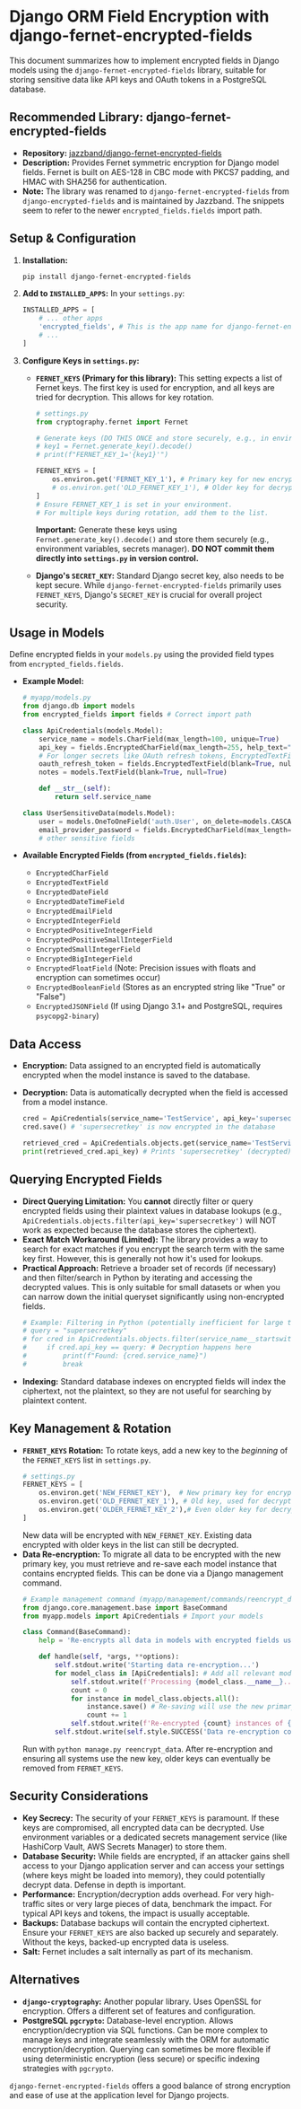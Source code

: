 # Django ORM Field Encryption with django-fernet-encrypted-fields

This document summarizes how to implement encrypted fields in Django models using the `django-fernet-encrypted-fields` library, suitable for storing sensitive data like API keys and OAuth tokens in a PostgreSQL database.

## Recommended Library: django-fernet-encrypted-fields

*   **Repository:** [jazzband/django-fernet-encrypted-fields](https://github.com/jazzband/django-fernet-encrypted-fields)
*   **Description:** Provides Fernet symmetric encryption for Django model fields. Fernet is built on AES-128 in CBC mode with PKCS7 padding, and HMAC with SHA256 for authentication.
*   **Note:** The library was renamed to `django-fernet-encrypted-fields` from `django-encrypted-fields` and is maintained by Jazzband. The snippets seem to refer to the newer `encrypted_fields.fields` import path.

## Setup & Configuration

1.  **Installation:**
    ```bash
    pip install django-fernet-encrypted-fields
    ```

2.  **Add to `INSTALLED_APPS`:**
    In your `settings.py`:
    ```python
    INSTALLED_APPS = [
        # ... other apps
        'encrypted_fields', # This is the app name for django-fernet-encrypted-fields
        # ...
    ]
    ```

3.  **Configure Keys in `settings.py`:**
    *   **`FERNET_KEYS` (Primary for this library):** This setting expects a list of Fernet keys. The first key is used for encryption, and all keys are tried for decryption. This allows for key rotation.
        ```python
        # settings.py
        from cryptography.fernet import Fernet

        # Generate keys (DO THIS ONCE and store securely, e.g., in environment variables)
        # key1 = Fernet.generate_key().decode()
        # print(f"FERNET_KEY_1='{key1}'")

        FERNET_KEYS = [
            os.environ.get('FERNET_KEY_1'), # Primary key for new encryptions
            # os.environ.get('OLD_FERNET_KEY_1'), # Older key for decryption during rotation
        ]
        # Ensure FERNET_KEY_1 is set in your environment.
        # For multiple keys during rotation, add them to the list.
        ```
        **Important:** Generate these keys using `Fernet.generate_key().decode()` and store them securely (e.g., environment variables, secrets manager). **DO NOT commit them directly into `settings.py` in version control.**

    *   **Django's `SECRET_KEY`:** Standard Django secret key, also needs to be kept secure. While `django-fernet-encrypted-fields` primarily uses `FERNET_KEYS`, Django's `SECRET_KEY` is crucial for overall project security.

## Usage in Models

Define encrypted fields in your `models.py` using the provided field types from `encrypted_fields.fields`.

*   **Example Model:**
    ```python
    # myapp/models.py
    from django.db import models
    from encrypted_fields import fields # Correct import path

    class ApiCredentials(models.Model):
        service_name = models.CharField(max_length=100, unique=True)
        api_key = fields.EncryptedCharField(max_length=255, help_text="Encrypted API Key")
        # For longer secrets like OAuth refresh tokens, EncryptedTextField is better
        oauth_refresh_token = fields.EncryptedTextField(blank=True, null=True, help_text="Encrypted OAuth Refresh Token")
        notes = models.TextField(blank=True, null=True)

        def __str__(self):
            return self.service_name

    class UserSensitiveData(models.Model):
        user = models.OneToOneField('auth.User', on_delete=models.CASCADE)
        email_provider_password = fields.EncryptedCharField(max_length=200, blank=True, null=True)
        # other sensitive fields
    ```

*   **Available Encrypted Fields (from `encrypted_fields.fields`):**
    *   `EncryptedCharField`
    *   `EncryptedTextField`
    *   `EncryptedDateField`
    *   `EncryptedDateTimeField`
    *   `EncryptedEmailField`
    *   `EncryptedIntegerField`
    *   `EncryptedPositiveIntegerField`
    *   `EncryptedPositiveSmallIntegerField`
    *   `EncryptedSmallIntegerField`
    *   `EncryptedBigIntegerField`
    *   `EncryptedFloatField` (Note: Precision issues with floats and encryption can sometimes occur)
    *   `EncryptedBooleanField` (Stores as an encrypted string like "True" or "False")
    *   `EncryptedJSONField` (If using Django 3.1+ and PostgreSQL, requires ` psycopg2-binary`)

## Data Access

*   **Encryption:** Data assigned to an encrypted field is automatically encrypted when the model instance is saved to the database.
*   **Decryption:** Data is automatically decrypted when the field is accessed from a model instance.

    ```python
    cred = ApiCredentials(service_name='TestService', api_key='supersecretkey')
    cred.save() # 'supersecretkey' is now encrypted in the database

    retrieved_cred = ApiCredentials.objects.get(service_name='TestService')
    print(retrieved_cred.api_key) # Prints 'supersecretkey' (decrypted)
    ```

## Querying Encrypted Fields

*   **Direct Querying Limitation:** You **cannot** directly filter or query encrypted fields using their plaintext values in database lookups (e.g., `ApiCredentials.objects.filter(api_key='supersecretkey')` will NOT work as expected because the database stores the ciphertext).
*   **Exact Match Workaround (Limited):** The library provides a way to search for exact matches if you encrypt the search term with the same key first. However, this is generally not how it's used for lookups.
*   **Practical Approach:** Retrieve a broader set of records (if necessary) and then filter/search in Python by iterating and accessing the decrypted values. This is only suitable for small datasets or when you can narrow down the initial queryset significantly using non-encrypted fields.
    ```python
    # Example: Filtering in Python (potentially inefficient for large tables)
    # query = "supersecretkey"
    # for cred in ApiCredentials.objects.filter(service_name__startswith="Test"): # Filter by non-encrypted field first
    #     if cred.api_key == query: # Decryption happens here
    #         print(f"Found: {cred.service_name}")
    #         break
    ```
*   **Indexing:** Standard database indexes on encrypted fields will index the ciphertext, not the plaintext, so they are not useful for searching by plaintext content.

## Key Management & Rotation

*   **`FERNET_KEYS` Rotation:**
    To rotate keys, add a new key to the *beginning* of the `FERNET_KEYS` list in `settings.py`.
    ```python
    # settings.py
    FERNET_KEYS = [
        os.environ.get('NEW_FERNET_KEY'),  # New primary key for encryption
        os.environ.get('OLD_FERNET_KEY_1'), # Old key, used for decryption
        os.environ.get('OLDER_FERNET_KEY_2'),# Even older key for decryption
    ]
    ```
    New data will be encrypted with `NEW_FERNET_KEY`. Existing data encrypted with older keys in the list can still be decrypted.
*   **Data Re-encryption:** To migrate all data to be encrypted with the new primary key, you must retrieve and re-save each model instance that contains encrypted fields. This can be done via a Django management command.
    ```python
    # Example management command (myapp/management/commands/reencrypt_data.py)
    from django.core.management.base import BaseCommand
    from myapp.models import ApiCredentials # Import your models

    class Command(BaseCommand):
        help = 'Re-encrypts all data in models with encrypted fields using the current primary Fernet key.'

        def handle(self, *args, **options):
            self.stdout.write('Starting data re-encryption...')
            for model_class in [ApiCredentials]: # Add all relevant models
                self.stdout.write(f'Processing {model_class.__name__}...')
                count = 0
                for instance in model_class.objects.all():
                    instance.save() # Re-saving will use the new primary key for encryption
                    count += 1
                self.stdout.write(f'Re-encrypted {count} instances of {model_class.__name__}.')
            self.stdout.write(self.style.SUCCESS('Data re-encryption complete.'))
    ```
    Run with `python manage.py reencrypt_data`. After re-encryption and ensuring all systems use the new key, older keys can eventually be removed from `FERNET_KEYS`.

## Security Considerations

*   **Key Secrecy:** The security of your `FERNET_KEYS` is paramount. If these keys are compromised, all encrypted data can be decrypted. Use environment variables or a dedicated secrets management service (like HashiCorp Vault, AWS Secrets Manager) to store them.
*   **Database Security:** While fields are encrypted, if an attacker gains shell access to your Django application server and can access your settings (where keys might be loaded into memory), they could potentially decrypt data. Defense in depth is important.
*   **Performance:** Encryption/decryption adds overhead. For very high-traffic sites or very large pieces of data, benchmark the impact. For typical API keys and tokens, the impact is usually acceptable.
*   **Backups:** Database backups will contain the encrypted ciphertext. Ensure your `FERNET_KEYS` are also backed up securely and separately. Without the keys, backed-up encrypted data is useless.
*   **Salt:** Fernet includes a salt internally as part of its mechanism.

## Alternatives

*   **`django-cryptography`:** Another popular library. Uses OpenSSL for encryption. Offers a different set of features and configuration.
*   **PostgreSQL `pgcrypto`:** Database-level encryption. Allows encryption/decryption via SQL functions. Can be more complex to manage keys and integrate seamlessly with the ORM for automatic encryption/decryption. Querying can sometimes be more flexible if using deterministic encryption (less secure) or specific indexing strategies with `pgcrypto`.

`django-fernet-encrypted-fields` offers a good balance of strong encryption and ease of use at the application level for Django projects.